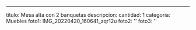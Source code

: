 ---
titulo: Mesa alta con 2 banquetas
descripcion: 
cantidad: 1
categoria: Muebles
foto1: IMG_20220420_160641_zqr12u
foto2: ''
foto3: ''
